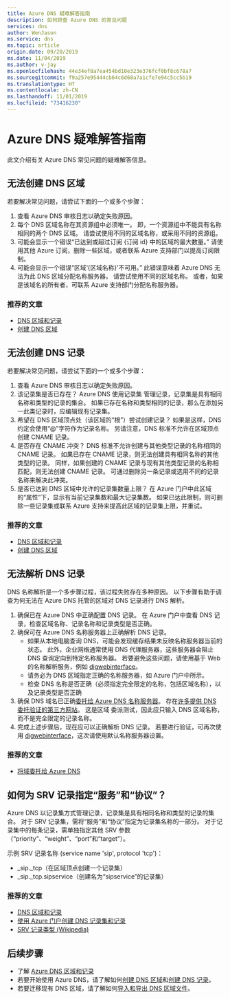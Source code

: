 ```yaml
---
title: Azure DNS 疑难解答指南
description: 如何排查 Azure DNS 的常见问题
services: dns
author: WenJason
ms.service: dns
ms.topic: article
origin.date: 09/20/2019
ms.date: 11/04/2019
ms.author: v-jay
ms.openlocfilehash: 44e34ef8a7ea454bd10e323e376fcf0bf8c678a7
ms.sourcegitcommit: f9a257e95444cb64c6d68a7a1cfe7e94c5cc5b19
ms.translationtype: HT
ms.contentlocale: zh-CN
ms.lasthandoff: 11/01/2019
ms.locfileid: "73416230"
---
```

# <a name="azure-dns-troubleshooting-guide"></a>Azure DNS 疑难解答指南

此文介绍有关 Azure DNS 常见问题的疑难解答信息。



## <a name="i-cant-create-a-dns-zone"></a>无法创建 DNS 区域

若要解决常见问题，请尝试下面的一个或多个步骤：

1.  查看 Azure DNS 审核日志以确定失败原因。
2.  每个 DNS 区域名称在其资源组中必须唯一。 即，一个资源组中不能具有名称相同的两个 DNS 区域。 请尝试使用不同的区域名称，或采用不同的资源组。
3.  可能会显示一个错误“已达到或超过订阅 {订阅 id} 中的区域的最大数量。” 请使用其他 Azure 订阅，删除一些区域，或者联系 Azure 支持部门以提高订阅限制。
4.  可能会显示一个错误“区域‘{区域名称}’不可用。” 此错误意味着 Azure DNS 无法为此 DNS 区域分配名称服务器。 请尝试使用不同的区域名称。 或者，如果是该域名的所有者，可联系 Azure 支持部门分配名称服务器。


### <a name="recommended-articles"></a>推荐的文章

* [DNS 区域和记录](dns-zones-records.md)
* [创建 DNS 区域](dns-getstarted-create-dnszone-portal.md)

## <a name="i-cant-create-a-dns-record"></a>无法创建 DNS 记录

若要解决常见问题，请尝试下面的一个或多个步骤：

1.  查看 Azure DNS 审核日志以确定失败原因。
2.  该记录集是否已存在？  Azure DNS 使用记录集  管理记录，记录集是具有相同名称和类型的记录的集合。 如果已存在名称和类型相同的记录，那么在添加另一此类记录时，应编辑现有记录集。
3.  希望在 DNS 区域顶点处（该区域的“根”）尝试创建记录？ 如果是这样，DNS 约定会使用“@”字符作为记录名称。 另请注意，DNS 标准不允许在区域顶点创建 CNAME 记录。
4.  是否存在 CNAME 冲突？  DNS 标准不允许创建与其他类型记录的名称相同的 CNAME 记录。 如果已存在 CNAME 记录，则无法创建具有相同名称的其他类型的记录。  同样，如果创建的 CNAME 记录与现有其他类型记录的名称相匹配，则无法创建 CNAME 记录。 可通过删除另一条记录或选用不同的记录名称来解决此冲突。
5.  是否已达到 DNS 区域中允许的记录集数量上限？ 在 Azure 门户中此区域的“属性”下，显示有当前记录集数和最大记录集数。 如果已达此限制，则可删除一些记录集或联系 Azure 支持来提高此区域的记录集上限，并重试。 


### <a name="recommended-articles"></a>推荐的文章

* [DNS 区域和记录](dns-zones-records.md)
* [创建 DNS 区域](dns-getstarted-create-dnszone-portal.md)



## <a name="i-cant-resolve-my-dns-record"></a>无法解析 DNS 记录

DNS 名称解析是一个多步骤过程，该过程失败存在多种原因。 以下步骤有助于调查为何无法在 Azure DNS 托管的区域对 DNS 记录进行 DNS 解析。

1.  确保已在 Azure DNS 中正确配置 DNS 记录。 在 Azure 门户中查看 DNS 记录，检查区域名称、记录名称和记录类型是否正确。
2.  确保可在 Azure DNS 名称服务器上正确解析 DNS 记录。
    - 如果从本地电脑查询 DNS，可能会发现缓存结果未反映名称服务器当前的状态。  此外，企业网络通常使用 DNS 代理服务器，这些服务器会阻止 DNS 查询定向到特定名称服务器。  若要避免这些问题，请使用基于 Web 的名称解析服务，例如 [digwebinterface](https://digwebinterface.com)。
    - 请务必为 DNS 区域指定正确的名称服务器，如 Azure 门户中所示。
    - 检查 DNS 名称是否正确（必须指定完全限定的名称，包括区域名称），以及记录类型是否正确
3.  确保 DNS 域名已正确[委托给 Azure DNS 名称服务器](dns-domain-delegation.md)。 存在[许多提供 DNS 委托验证的第三方网站](https://www.bing.com/search?q=dns+check+tool)。 这是区域  委派测试，因此应只输入 DNS 区域名称，而不是完全限定的记录名称。
4.  完成上述步骤后，现在应可以正确解析 DNS 记录。 若要进行验证，可再次使用 [digwebinterface](https://digwebinterface.com)，这次请使用默认名称服务器设置。


### <a name="recommended-articles"></a>推荐的文章

* [将域委托给 Azure DNS](dns-domain-delegation.md)



## <a name="how-do-i-specify-the-service-and-protocol-for-an-srv-record"></a>如何为 SRV 记录指定“服务”和“协议”？

Azure DNS 以记录集方式管理记录，记录集是具有相同名称和类型的记录的集合。 对于 SRV 记录集，需将“服务”和“协议”指定为记录集名称的一部分。 对于记录集中的每条记录，需单独指定其他 SRV 参数（“priority”、“weight”、“port”和“target”）。

示例 SRV 记录名称 (service name 'sip', protocol 'tcp')：

- \_sip.\_tcp（在区域顶点创建一个记录集）
- \_sip.\_tcp.sipservice（创建名为“sipservice”的记录集）

### <a name="recommended-articles"></a>推荐的文章

* [DNS 区域和记录](dns-zones-records.md)
* [使用 Azure 门户创建 DNS 记录集和记录](dns-getstarted-create-recordset-portal.md)
* [SRV 记录类型 (Wikipedia)](https://en.wikipedia.org/wiki/SRV_record)


## <a name="next-steps"></a>后续步骤

* 了解 [ Azure DNS 区域和记录](dns-zones-records.md)
* 若要开始使用 Azure DNS，请了解如何[创建 DNS 区域](dns-getstarted-create-dnszone-portal.md)和[创建 DNS 记录](dns-getstarted-create-recordset-portal.md)。
* 若要迁移现有 DNS 区域，请了解如何[导入和导出 DNS 区域文件](dns-import-export.md)。


